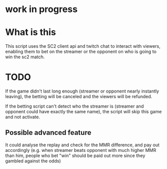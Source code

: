# work in progress

# What is this
This script uses the SC2 client api and twitch chat to interact with viewers, enabling them to bet on the streamer or the opponent on who is going to win the sc2 match.

# TODO
If the game didn't last long enough (streamer or opponent nearly instantly leaving), the betting will be canceled and the viewers will be refunded.

If the betting script can't detect who the streamer is (streamer and opponent could have exactly the same name), the script will skip this game and not activate.

## Possible advanced feature
It could analyse the replay and check for the MMR difference, and pay out accordingly (e.g. when streamer beats opponent with much higher MMR than him, people who bet "win" should be paid out more since they gambled against the odds)
